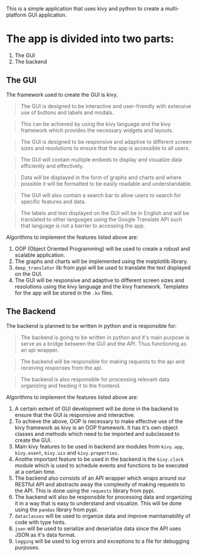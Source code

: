 This is a simple application that uses kivy and python to create a multi-platform GUI application.
# The app is divided into two parts:
1. The GUI
2. The backend

## The GUI

The framework used to create the GUI is kivy.
> The GUI is designed to be interactive and user-friendly with extensive use of buttons and labels and modals.

> This can be achieved by using the kivy language and the kivy framework which provides the necessary widgets and layouts.

>The GUI is designed to be responsive and adaptive to different screen sizes and resolutions to ensure that the app is accessible to all users.

> The GUI will contain multiple embeds to display and visualize data efficiently and effectively.

> Data will be displayed in the form of graphs and charts and where possible it will be formatted to be easily readable and understandable.

> The GUI will also contain a search bar to allow users to search for specific features and data.

> The labels and text displayed on the GUI will be in English and will be translated to other languages using the Google Translate API such that language is not a barrier to accessing the app.

Algorithms to implement the features listed above are:
1. OOP (Object Oriented Programming) will be used to create a robust and scalable application.
2. The graphs and charts will be implemented using the matplotlib library.
3. `deep_translator` lib from pypi will be used to translate the text displayed on the GUI.
4. The GUI will be responsive and adaptive to different screen sizes and resolutions using the kivy language and the kivy framework. Templates for the app will be stored in the `.kv` files.


## The Backend

The backend is planned to be written in python and is responsible for:

> The backend is going to be written in python and it's main purpose is serve as a bridge between the GUI and the API. Thus functioning as an api wrapper.

> The backend will be responsible for making requests to the api and receiving responses from the api.

> The backend is also responsible for processing relevant data organizing and feeding it to the frontend.


Algorithms to implement the features listed above are:
1. A certain extent of GUI development will be done in the backend to ensure that the GUI is responsive and interactive.
2. To achieve the above, OOP is necessary to make effective use of the kivy framework as kivy is an OOP framework. It has it's own object classes and methods which need to be imported and subclassed to create the GUI.
3. Main kivy features to be used in backend are modules from `kivy.app`, `kivy.event`, `kivy.uix` and `kivy.properties`.
4. Anothe important feature to be used in the backend is the `kivy.clock` module which is used to schedule events and functions to be executed at a certain time.
5. The backend also consists of an API wrapper which wraps around our RESTful API and abstracts away the complexity of making requests to the API. This is done using the `requests` library from pypi.
6. The backend will also be responsible for processing data and organizing it in a way that is easy to understand and visualize. This will be done using the `pandas` library from pypi.
7. `dataclasses` will be used to organize data and improve maintainability of code with type hints.
8. `json` will be used to serialize and deserialize data since the API uses JSON as it's data format.
9. `logging` will be used to log errors and exceptions to a file for debugging purposes.
